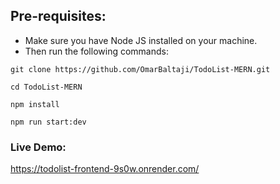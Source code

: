 ## Pre-requisites:
- Make sure you have Node JS installed on your machine.<br>
- Then run the following commands:

```
git clone https://github.com/OmarBaltaji/TodoList-MERN.git
```
```
cd TodoList-MERN
```
```
npm install
```
```
npm run start:dev
```

### Live Demo:
https://todolist-frontend-9s0w.onrender.com/